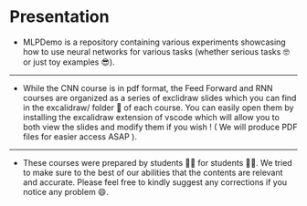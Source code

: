 # Presentation
- MLPDemo is a repository containing various experiments showcasing how to use neural networks for various tasks (whether serious tasks 🤓 or just toy examples 😎).
---
- While the CNN course is in pdf format, the Feed Forward and RNN courses are organized as a series of exclidraw slides which you can find in the excalidraw/ folder 📁 of each course. You can easily open them by installing the excalidraw extension of vscode which will allow you to both view the slides and modify them if you wish ! ( We will produce PDF files for easier access ASAP ).
---
- These courses were prepared by students 👨‍🎓 for students 🧑‍🎓. We tried to make sure to the best of our abilities that the contents are relevant and accurate. Please feel free to kindly suggest any corrections if you notice any problem 😄.
